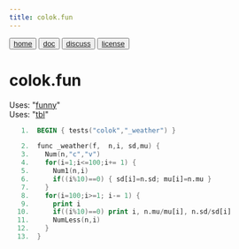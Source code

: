 ```yaml
---
title: colok.fun
---
```


<button class="button button1"><a href="/fun/index">home</a></button>   <button class="button button2"><a href="/fun/ABOUT">doc</a></button>   <button class="button button1"><a href="http://github.com/timm/fun/issues">discuss</a></button>    <button class="button button2"><a href="/fun/license">license</a></button> <br>



# colok.fun

Uses:  "[funny](funny)"<br>
Uses:  "[tbl](tbl)"<br>

```awk
   1.  BEGIN { tests("colok","_weather") }
```

```awk
   2.  func _weather(f,  n,i, sd,mu) { 
   3.    Num(n,"c","v")
   4.    for(i=1;i<=100;i+= 1) {
   5.      Num1(n,i)
   6.      if((i%10)==0) { sd[i]=n.sd; mu[i]=n.mu }
   7.    }
   8.    for(i=100;i>=1; i-= 1) {
   9.      print i
  10.      if((i%10)==0) print i, n.mu/mu[i], n.sd/sd[i] 
  11.      NumLess(n,i)
  12.    }
  13.  }
```

